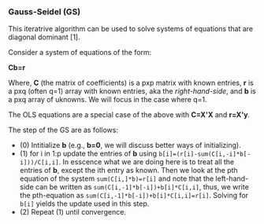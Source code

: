 ### Gauss-Seidel (GS)

This iteratrive algorithm can be used to solve systems of equations that are diagonal dominant [1]. 

Consider a system of equations of the form:  

   **Cb=r**
   
 Where, **C** (the matrix of coefficients) is a pxp matrix with known entries, **r** is a pxq (often q=1) array with known entries, aka the *right-hand-side*, and **b** is a pxq array of uknowns. We will focus in the case where q=1.
 
 The OLS equations are a special case of the above with **C=X'X** and **r=X'y**.
 
 The step of the GS are as follows:
 
   - (0) Intitialize **b** (e.g., **b=0**, we will discuss better ways of initializing).
   - (1) for i in 1:p update the entries of **b** using  `b[i]=(r[i]-sum(C[i,-i]*b[-i]))/C[i,i]`. In esscence what we are doing here is to treat all the entries of **b**, except the ith entry as known. Then we look at the pth equation of the system `sum(C[i,]*b)=r[i]` and note that the left-hand-side can be written as `sum(C[i,-1]*b[-i])+b[i]*C[i,i]`, thus, we write the pth-equation as `sum(C[i,-1]*b[-i])+b[i]*C[i,i]=r[i]`. Solving for `b[i]` yields the update used in this step.
   - (2) Repeat (1) until convergence.
